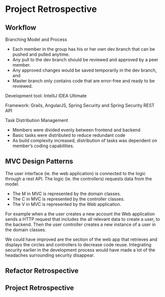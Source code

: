 # Project Retrospective

## Workflow
Branching Model and Process

* Each member in the group has his or her own dev branch that can be pushed and pulled anytime. 
* Any pull to the dev branch should be reviewed and approved by a peer member. 
* Any approved changes would be saved temporarily in the dev branch, and
* Master branch only contains code that are error-free and ready to be reviewed. 

Development tool: IntelliJ IDEA Ultimate

Framework: Grails, AngularJS, Spring Security and Spring Security REST API

Task Distribution Management
* Members were divided evenly between frontend and backend
* Basic tasks were distributed to reduce redundant code
* As build complexity increased, distribution of tasks was dependent on member’s coding capabilities.

## MVC Design Patterns

The user interface (ie. the web application) is connected to the logic through a rest API. The logic (ie. the controllers) requests data from the model.
* The M in MVC is represented by the domain classes.
* The C in MVC is represented by the controller classes.
* The V in MVC is represented by the Web application.

For example when a the user creates a new account the Web application sends a HTTP request that includes the all relevant data to create a user, to the backend. Then the user controller creates a new instance of a user in the domain classes.

We could have improved are the section of the web app that retrieves and displays the circles and controllers to decrease code reuse. Integrating security earlier in the development process would have made a lot of the headaches surrounding security disappear.

## Refactor Retrospective

## Project Retrospective
